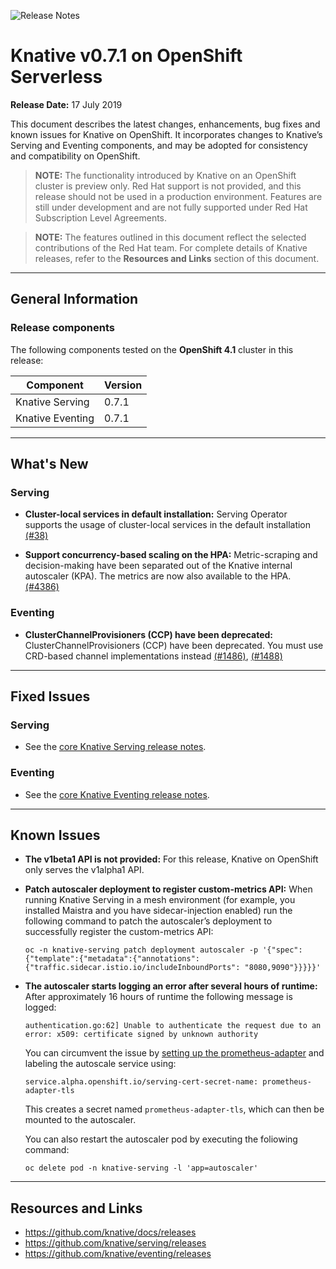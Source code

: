 ![Release Notes](https://github.com/openshift-knative/docs/blob/master/images/release-notes-banner.png)

# Knative v0.7.1 on OpenShift Serverless

**Release Date:** 17 July 2019

This document describes the latest changes, enhancements, bug fixes and known issues for Knative on OpenShift. It incorporates changes to Knative’s Serving and Eventing components, and may be adopted for consistency and compatibility on OpenShift.

>**NOTE:** The functionality introduced by Knative on an OpenShift cluster is preview only. Red Hat support is not provided, and this release should not be used in a production environment. Features are still under development and are not fully supported under Red Hat Subscription Level Agreements.

>**NOTE:** The features outlined in this document reflect the selected contributions of the Red Hat team. For complete details of Knative releases, refer to the **Resources and Links** section of this document.
-------------

## General Information

### Release components
The following components tested on the **OpenShift 4.1** cluster in this release:

|Component|Version
|---------|-------|
| Knative Serving | 0.7.1 |
| Knative Eventing | 0.7.1 |

----------------

## What's New
### Serving
- **Cluster-local services in default installation:** Serving Operator supports the usage of cluster-local services in the default installation [(#38)](https://github.com/openshift-knative/knative-serving-operator/pull/36)

- **Support concurrency-based scaling on the HPA:** Metric-scraping and decision-making have been separated out of the Knative internal autoscaler (KPA). The metrics are now also available to the HPA. [(#4386)](https://github.com/knative/serving/pull/4386)


### Eventing
- **ClusterChannelProvisioners (CCP) have been deprecated:** ClusterChannelProvisioners (CCP) have been deprecated. You must use CRD-based channel implementations instead [(#1486)](https://github.com/knative/eventing/pull/1486), [(#1488)](https://github.com/knative/eventing/pull/1488)

-------------

## Fixed Issues
### Serving
- See the [core Knative Serving release notes](https://github.com/knative/serving/releases).


### Eventing
- See the [core Knative Eventing release notes](https://github.com/knative/eventing/releases).

-------------

## Known Issues
- **The v1beta1 API is not provided:**  For this release, Knative on OpenShift only serves the v1alpha1 API.

- **Patch autoscaler deployment to register custom-metrics API:**  When running Knative Serving in a mesh environment (for example, you installed Maistra and you have sidecar-injection enabled) run the following command to patch the autoscaler’s deployment to successfully register the custom-metrics API:

  `oc -n knative-serving patch deployment autoscaler -p '{"spec":{"template":{"metadata":{"annotations":                                  {"traffic.sidecar.istio.io/includeInboundPorts": "8080,9090"}}}}}'`

- **The autoscaler starts logging an error after several hours of runtime:** After approximately 16 hours of runtime the following message is logged:

  `authentication.go:62] Unable to authenticate the request due to an error: x509: certificate signed by unknown authority`
  
  You can circumvent the issue by [setting up the prometheus-adapter](https://docs.openshift.com/container-platform/4.1/monitoring/exposing-custom-application-metrics-for-autoscaling.html) and labeling the autoscale service using:

  `service.alpha.openshift.io/serving-cert-secret-name: prometheus-adapter-tls  `

  This creates a secret named `prometheus-adapter-tls`, which can then be mounted to the autoscaler. 

  You can also restart the autoscaler pod by executing the foliowing command:
  
  `oc delete pod -n knative-serving -l 'app=autoscaler'`


-------------

## Resources and Links

- https://github.com/knative/docs/releases
- https://github.com/knative/serving/releases
- https://github.com/knative/eventing/releases
